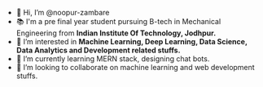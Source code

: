 - 👋 Hi, I’m @noopur-zambare
- :books: I'm a pre final year student pursuing B-tech in Mechanical Engineering from **Indian Institute Of Technology, Jodhpur.**
- 👀 I’m interested in **Machine Learning, Deep Learning, Data Science, Data Analytics and Development related stuffs.**
- 🌱 I’m currently learning MERN stack, designing chat bots.
- 💞️ I’m looking to collaborate on machine learning and web development stuffs.


<!---
noopur-zambare/noopur-zambare is a ✨ special ✨ repository because its `README.md` (this file) appears on your GitHub profile.
You can click the Preview link to take a look at your changes.
--->
